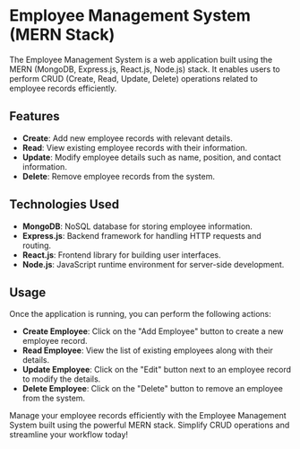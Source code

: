 # Employee Management System (MERN Stack)


The Employee Management System is a web application built using the MERN (MongoDB, Express.js, React.js, Node.js) stack. It enables users to perform CRUD (Create, Read, Update, Delete) operations related to employee records efficiently.

## Features

- **Create**: Add new employee records with relevant details.
- **Read**: View existing employee records with their information.
- **Update**: Modify employee details such as name, position, and contact information.
- **Delete**: Remove employee records from the system.

## Technologies Used

- **MongoDB**: NoSQL database for storing employee information.
- **Express.js**: Backend framework for handling HTTP requests and routing.
- **React.js**: Frontend library for building user interfaces.
- **Node.js**: JavaScript runtime environment for server-side development.

## Usage

Once the application is running, you can perform the following actions:

- **Create Employee**: Click on the "Add Employee" button to create a new employee record.
- **Read Employee**: View the list of existing employees along with their details.
- **Update Employee**: Click on the "Edit" button next to an employee record to modify the details.
- **Delete Employee**: Click on the "Delete" button to remove an employee from the system.


Manage your employee records efficiently with the Employee Management System built using the powerful MERN stack. Simplify CRUD operations and streamline your workflow today!
